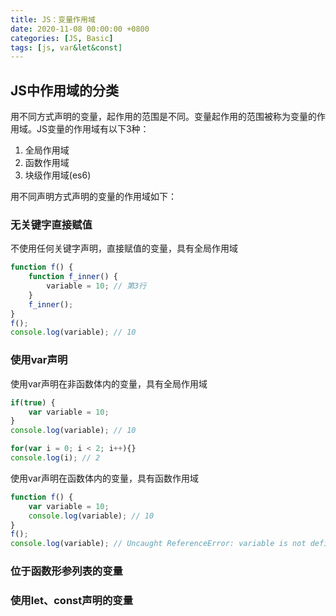 ```yaml
---
title: JS：变量作用域
date: 2020-11-08 00:00:00 +0800
categories: [JS, Basic]
tags: [js, var&let&const]
---
```


## JS中作用域的分类

用不同方式声明的变量，起作用的范围是不同。变量起作用的范围被称为变量的作用域。JS变量的作用域有以下3种：

1. 全局作用域
2. 函数作用域
3. 块级作用域(es6)

用不同声明方式声明的变量的作用域如下：

### 无关键字直接赋值

不使用任何关键字声明，直接赋值的变量，具有全局作用域

```javascript
function f() {
    function f_inner() {
        variable = 10; // 第3行
    }
    f_inner();
}
f();
console.log(variable); // 10
```

### 使用var声明

使用var声明在非函数体内的变量，具有全局作用域

```javascript
if(true) {
    var variable = 10;
}
console.log(variable); // 10
```

```javascript
for(var i = 0; i < 2; i++){}
console.log(i); // 2
```

使用var声明在函数体内的变量，具有函数作用域

```javascript
function f() {
    var variable = 10;
    console.log(variable); // 10
}
f();
console.log(variable); // Uncaught ReferenceError: variable is not defined
```

### 位于函数形参列表的变量

### 使用let、const声明的变量
